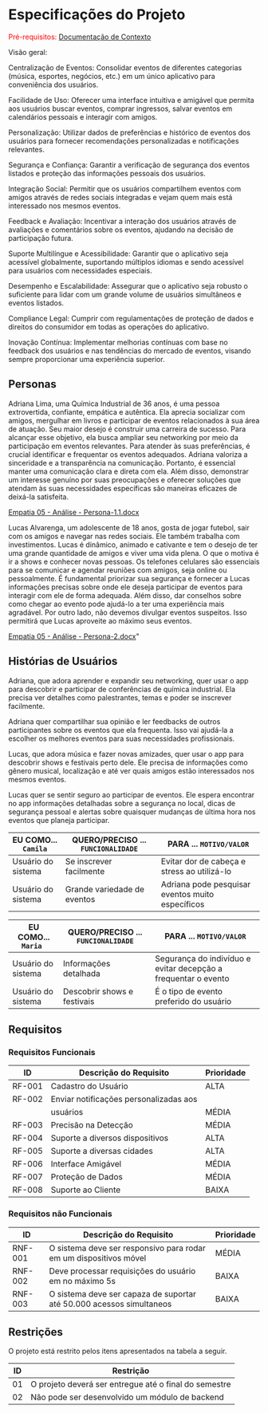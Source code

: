 # Especificações do Projeto

<span style="color:red">Pré-requisitos: <a href="1-Documentação de Contexto.md"> Documentação de Contexto</a></span>

Visão geral:

Centralização de Eventos: Consolidar eventos de diferentes categorias (música, esportes, negócios, etc.) em um único aplicativo para conveniência dos usuários.

Facilidade de Uso: Oferecer uma interface intuitiva e amigável que permita aos usuários buscar eventos, comprar ingressos, salvar eventos em calendários pessoais e interagir com amigos.

Personalização: Utilizar dados de preferências e histórico de eventos dos usuários para fornecer recomendações personalizadas e notificações relevantes.

Segurança e Confiança: Garantir a verificação de segurança dos eventos listados e proteção das informações pessoais dos usuários.

Integração Social: Permitir que os usuários compartilhem eventos com amigos através de redes sociais integradas e vejam quem mais está interessado nos mesmos eventos.

Feedback e Avaliação: Incentivar a interação dos usuários através de avaliações e comentários sobre os eventos, ajudando na decisão de participação futura.

Suporte Multilíngue e Acessibilidade: Garantir que o aplicativo seja acessível globalmente, suportando múltiplos idiomas e sendo acessível para usuários com necessidades especiais.

Desempenho e Escalabilidade: Assegurar que o aplicativo seja robusto o suficiente para lidar com um grande volume de usuários simultâneos e eventos listados.

Compliance Legal: Cumprir com regulamentações de proteção de dados e direitos do consumidor em todas as operações do aplicativo.

Inovação Contínua: Implementar melhorias contínuas com base no feedback dos usuários e nas tendências do mercado de eventos, visando sempre proporcionar uma experiência superior.


## Personas

Adriana Lima, uma Química Industrial de 36 anos, é uma pessoa extrovertida, confiante, empática e autêntica. Ela aprecia socializar com amigos, mergulhar em livros e participar de eventos relacionados à sua área de atuação. Seu maior desejo é construir uma carreira de sucesso. Para alcançar esse objetivo, ela busca ampliar seu networking por meio da participação em eventos relevantes. Para atender às suas preferências, é crucial identificar e frequentar os eventos adequados. Adriana valoriza a sinceridade e a transparência na comunicação. Portanto, é essencial manter uma comunicação clara e direta com ela. Além disso, demonstrar um interesse genuíno por suas preocupações e oferecer soluções que atendam às suas necessidades específicas são maneiras eficazes de deixá-la satisfeita.

[Empatia 05 - Análise - Persona-1.1.docx](https://github.com/ICEI-PUC-Minas-PBR-SI/pbr-si-2024-1-1-ti-aw-t1-aicheck/files/15055725/Empatia.05.-.Analise.-.Persona-1.1.docx)

Lucas Alvarenga, um adolescente de 18 anos, gosta de jogar futebol, sair com os amigos e navegar nas redes sociais. Ele também trabalha com investimentos. Lucas é dinâmico, animado e cativante e tem o desejo de ter uma grande quantidade de amigos e viver uma vida plena. O que o motiva é ir a shows e conhecer novas pessoas. Os telefones celulares são essenciais para se comunicar e agendar reuniões com amigos, seja online ou pessoalmente. É fundamental priorizar sua segurança e fornecer a Lucas informações precisas sobre onde ele deseja participar de eventos para interagir com ele de forma adequada. Além disso, dar conselhos sobre como chegar ao evento pode ajudá-lo a ter uma experiência mais agradável. Por outro lado, não devemos divulgar eventos suspeitos. Isso permitirá que Lucas aproveite ao máximo seus eventos.


[Empatia 05 - Análise - Persona-2.docx](https://github.com/ICEI-PUC-Minas-PBR-SI/pbr-si-2024-1-1-ti-aw-t1-aicheck/files/15055754/Empatia.05.-.Analise.-.Persona-2.docx)"

## Histórias de Usuários

Adriana, que adora aprender e expandir seu networking, quer usar o app para descobrir e participar de conferências de química industrial. Ela precisa ver detalhes como palestrantes, temas e poder se inscrever facilmente.

Adriana quer compartilhar sua opinião e ler feedbacks de outros participantes sobre os eventos que ela frequenta. Isso vai ajudá-la a escolher os melhores eventos para suas necessidades profissionais.

Lucas, que adora música e fazer novas amizades, quer usar o app para descobrir shows e festivais perto dele. Ele precisa de informações como gênero musical, localização e até ver quais amigos estão interessados nos mesmos eventos.

Lucas quer se sentir seguro ao participar de eventos. Ele espera encontrar no app informações detalhadas sobre a segurança no local, dicas de segurança pessoal e alertas sobre quaisquer mudanças de última hora nos eventos que planeja participar.

|EU COMO... `Camila` | QUERO/PRECISO ... `FUNCIONALIDADE`       |PARA ... `MOTIVO/VALOR`                                                           |
|--------------------|------------------------------------------|----------------------------------------------------------------------------------|
|Usuário do sistema  | Se inscrever facilmente                  | Evitar dor de cabeça e stress ao utilizá-lo                                      |
|Usuário do sistema  | Grande variedade de eventos              | Adriana pode pesquisar eventos muito específicos                                 |


|EU COMO... `Maria ` | QUERO/PRECISO ... `FUNCIONALIDADE`       |PARA ... `MOTIVO/VALOR`                                                           |
|--------------------|------------------------------------------|----------------------------------------------------------------------------------|
|Usuário do sistema  | Informações detalhada                    | Segurança do indivíduo e evitar decepção a frequentar o evento                   |
|Usuário do sistema  | Descobrir shows e festivais              | É o tipo de evento preferido do usuário                                          |


## Requisitos

### Requisitos Funcionais

|ID    | Descrição do Requisito  | Prioridade |
|------|------------------------------------------|-------|
|RF-001| Cadastro do Usuário                      | ALTA  | 
|RF-002| Enviar notificações personalizadas aos 
|      |usuários                                  | MÉDIA |
|RF-003| Precisão na Detecção                     | MÉDIA |
|RF-004| Suporte a diversos dispositivos          | ALTA  |
|RF-005| Suporte a diversas cidades               | ALTA  |
|RF-006| Interface Amigável                       | MÉDIA |
|RF-007| Proteção de Dados                        | MÉDIA |
|RF-008| Suporte ao Cliente                       | BAIXA |

### Requisitos não Funcionais

|ID     | Descrição do Requisito  |Prioridade |
|-------|-------------------------|----|
|RNF-001| O sistema deve ser responsivo para rodar em um dispositivos móvel    |  MÉDIA | 
|RNF-002| Deve processar requisições do usuário em no máximo 5s                |  BAIXA |
|RNF-003| O sistema deve ser capaza de suportar até 50.000 acessos simultaneos |  BAIXA | 

## Restrições

O projeto está restrito pelos itens apresentados na tabela a seguir.

|ID| Restrição                                             |
|--|-------------------------------------------------------|
|01| O projeto deverá ser entregue até o final do semestre |
|02| Não pode ser desenvolvido um módulo de backend        |

